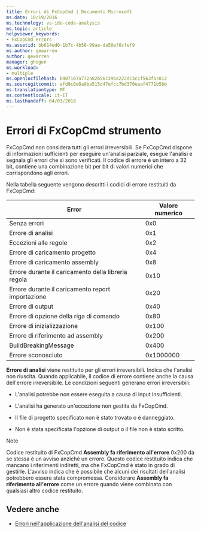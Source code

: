 ```yaml
---
title: Errori di FxCopCmd | Documenti Microsoft
ms.date: 10/19/2016
ms.technology: vs-ide-code-analysis
ms.topic: article
helpviewer_keywords:
- FxCopCmd errors
ms.assetid: bb614ed0-1b7c-4b56-99ae-da50ef6cfef9
ms.author: gewarren
author: gewarren
manager: ghogen
ms.workload:
- multiple
ms.openlocfilehash: b407167a772a82b56c39ba222dc3c1f563f5c012
ms.sourcegitcommit: efd8c8e0a9ba515d47efcc7bd370eaaf4771b5bb
ms.translationtype: MT
ms.contentlocale: it-IT
ms.lasthandoff: 04/03/2018
---
```

# <a name="fxcopcmd-tool-errors"></a>Errori di FxCopCmd strumento

FxCopCmd non considera tutti gli errori irreversibili. Se FxCopCmd dispone di informazioni sufficienti per eseguire un'analisi parziale, esegue l'analisi e segnala gli errori che si sono verificati. Il codice di errore è un intero a 32 bit, contiene una combinazione bit per bit di valori numerici che corrispondono agli errori.

Nella tabella seguente vengono descritti i codici di errore restituiti da FxCopCmd:

|Error|Valore numerico|
|-----------|-------------------|
|Senza errori|0x0|
|Errore di analisi|0x1|
|Eccezioni alle regole|0x2|
|Errore di caricamento progetto|0x4|
|Errore di caricamento assembly|0x8|
|Errore durante il caricamento della libreria regola|0x10|
|Errore durante il caricamento report importazione|0x20|
|Errore di output|0x40|
|Errore di opzione della riga di comando|0x80|
|Errore di inizializzazione|0x100|
|Errore di riferimento ad assembly|0x200|
|BuildBreakingMessage|0x400|
|Errore sconosciuto|0x1000000|

**Errore di analisi** viene restituito per gli errori irreversibili. Indica che l'analisi non riuscita. Quando applicabile, il codice di errore contiene anche la causa dell'errore irreversibile. Le condizioni seguenti generano errori irreversibili:

- L'analisi potrebbe non essere eseguita a causa di input insufficienti.

- L'analisi ha generato un'eccezione non gestita da FxCopCmd.

- Il file di progetto specificato non è stato trovato o è danneggiato.

- Non è stata specificata l'opzione di output o il file non è stato scritto.

> [!NOTE]
> Codice restituito di FxCopCmd **Assembly fa riferimento all'errore** 0x200 da se stessa è un avviso anziché un errore. Questo codice restituito indica che mancano i riferimenti indiretti, ma che FxCopCmd è stato in grado di gestirle. L'avviso indica che è possibile che alcuni dei risultati dell'analisi potrebbero essere stata compromessa. Considerare **Assembly fa riferimento all'errore** come un errore quando viene combinato con qualsiasi altro codice restituito.

## <a name="see-also"></a>Vedere anche

- [Errori nell'applicazione dell'analisi del codice](../code-quality/code-analysis-application-errors.md)